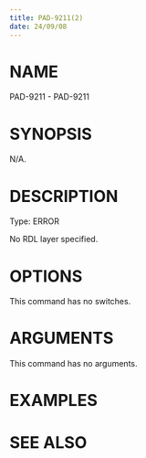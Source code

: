 ```yaml
---
title: PAD-9211(2)
date: 24/09/08
---
```


# NAME

PAD-9211 - PAD-9211

# SYNOPSIS

N/A.

# DESCRIPTION

Type: ERROR

No RDL layer specified.

# OPTIONS

This command has no switches.

# ARGUMENTS

This command has no arguments.

# EXAMPLES

# SEE ALSO

